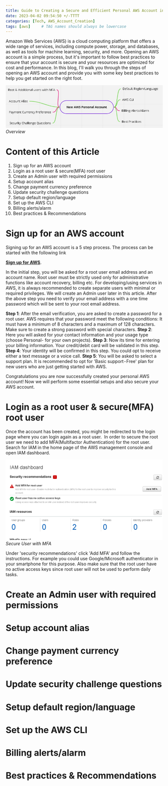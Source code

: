```yaml
---
title: Guide to Creating a Secure and Efficient Personal AWS Account in 2023 - Best Practices for First-Time Users
date: 2023-04-02 09:54:50 +/-TTTT
categories: [Tech, AWS_Account_Creation]
tags: [aws]     # TAG names should always be lowercase
---
```

<p>
Amazon Web Services (AWS) is a cloud computing platform that offers a wide range of services, including compute power, storage, and databases, as well as tools for machine learning, security, and more. Opening an AWS account is a simple process, but it's important to follow best practices to ensure that your account is secure and your resources are optimized for cost and performance. In this blog, I'll walk you through the steps of opening an AWS account and provide you with some key best practices to help you get started on the right foot. 
</p>


![Overview](/assets/1/new_aws.jpg)
_Overview_

<h1>Content of this Article</h1>

<ol>
  <li>Sign up for an AWS account</li>
  <li>Login as a root user & secure(MFA) root user</li>
  <li>Create an Admin user with required permissions</li>
  <li>Setup account alias</li>
  <li>Change payment currency preference</li>
  <li>Update security challenge questions</li>
  <li>Setup default region/language</li>
  <li>Set up the AWS CLI</li>
  <li>Billing alerts/alarm</li>
  <li>Best practices & Recommendations</li>
</ol>

<h1>Sign up for an AWS account</h1>

<p>Signing up for an AWS account is a 5 step process. The process can be started with the following link </p>

**[Sign up for AWS](https://portal.aws.amazon.com/billing/signup#/start/email)**.

<p>
In the initial step, you will be asked for a root user email address and an account name. Root user must be strictly used only for administrative functions like account recovery, billing etc. For developing/using services in AWS, it is always recommended to create separate users with minimal or required privileges. We will create an Admin user later in this article.
After the above step you need to verify your email address with a one time password which will be sent to your root email address.

**Step 1**: After the email verification, you are asked to create a password for a root user. AWS requires that your password meet the following conditions: It must have a minimum of 8 characters and a maximum of 128 characters. Make sure to create a strong password with special characters.
**Step 2**: Here you will asked for your contact information and your usage type (choose Personal- for your own projects).
**Step 3**: Now its time for entering your billing information. Your credit/debit card will be validated in this step.
**Step 4**: Your identity will be confirmed in this step. You could opt to receive either a text message or a voice call.
**Step 5**: You will be asked to select a support plan. It is recommended to opt for 'Basic support - Free' plan for new users who are just getting started with AWS.

Congratulations you are now successfully created your personal AWS account! Now we will perform some essential setups and also secure your AWS account.
</p>

<h1>Login as a root user & secure(MFA) root user</h1>

<p>
Once the account has been created, you might be redirected to the login page where you can login again as a root user. 
In order to secure the root user we need to add MFA(Multifactor Authentication) for the root user. Search for IAM in the home page of the AWS management console and open IAM dashboard.
</p>

![Secure User with MFA](/assets/1/MFA_Root.png)
_Secure User with MFA_

<p>
Under 'security recommendations' click 'Add MFA' and follow the instructions. For example you could use Google/Microsoft authenticator in your smartphone for this purpose. Also make sure that the root user have no active access keys since root user will not be used to perform daily tasks.
</p>

<h1>Create an Admin user with required permissions</h1>

<h1>Setup account alias</h1>

<h1>Change payment currency preference</h1>

<h1>Update security challenge questions</h1>

<h1>Setup default region/language</h1>

<h1>Set up the AWS CLI</h1>

<h1>Billing alerts/alarm</h1>

<h1>Best practices & Recommendations</h1>


